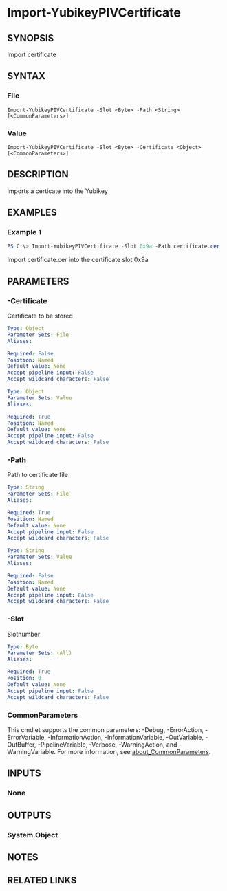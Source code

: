 ﻿---
external help file: VirotYubikey.dll-Help.xml
Module Name: VirotYubikey
online version:
schema: 2.0.0
---

# Import-YubikeyPIVCertificate

## SYNOPSIS
Import certificate

## SYNTAX

### File
```
Import-YubikeyPIVCertificate -Slot <Byte> -Path <String> [<CommonParameters>]
```

### Value
```
Import-YubikeyPIVCertificate -Slot <Byte> -Certificate <Object> [<CommonParameters>]
```

## DESCRIPTION
Imports a certicate into the Yubikey

## EXAMPLES

### Example 1
```powershell
PS C:\> Import-YubikeyPIVCertificate -Slot 0x9a -Path certificate.cer
```

Import certificate.cer into the certificate slot 0x9a

## PARAMETERS

### -Certificate
Certificate to be stored

```yaml
Type: Object
Parameter Sets: File
Aliases:

Required: False
Position: Named
Default value: None
Accept pipeline input: False
Accept wildcard characters: False
```

```yaml
Type: Object
Parameter Sets: Value
Aliases:

Required: True
Position: Named
Default value: None
Accept pipeline input: False
Accept wildcard characters: False
```

### -Path
Path to certificate file

```yaml
Type: String
Parameter Sets: File
Aliases:

Required: True
Position: Named
Default value: None
Accept pipeline input: False
Accept wildcard characters: False
```

```yaml
Type: String
Parameter Sets: Value
Aliases:

Required: False
Position: Named
Default value: None
Accept pipeline input: False
Accept wildcard characters: False
```

### -Slot
Slotnumber

```yaml
Type: Byte
Parameter Sets: (All)
Aliases:

Required: True
Position: 0
Default value: None
Accept pipeline input: False
Accept wildcard characters: False
```

### CommonParameters
This cmdlet supports the common parameters: -Debug, -ErrorAction, -ErrorVariable, -InformationAction, -InformationVariable, -OutVariable, -OutBuffer, -PipelineVariable, -Verbose, -WarningAction, and -WarningVariable. For more information, see [about_CommonParameters](http://go.microsoft.com/fwlink/?LinkID=113216).

## INPUTS

### None

## OUTPUTS

### System.Object
## NOTES

## RELATED LINKS
